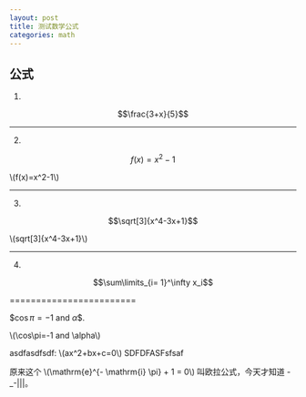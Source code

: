 ```yaml
---
layout: post
title: 测试数学公式
categories: math
---
```


## 公式 ##

1.

$$\frac{3+x}{5}$$

<hr />

2.

$$f(x)=x^2-1$$

\\(f(x)=x^2-1\\)
<hr />

3.

$$\sqrt[3]{x^4-3x+1}$$

\\(sqrt[3]{x^4-3x+1}\\)
<hr />

4.

$$\sum\limits_{i= 1}^\infty x_i$$


========================

$$\cos\pi=-1$ and $\alpha$$.



\\(\cos\pi=-1 and \alpha\\)


asdfasdfsdf: \\(ax^2+bx+c=0\\) SDFDFASFsfsaf

原来这个 \\(\mathrm{e}^{- \mathrm{i} \pi} + 1 = 0\\) 叫欧拉公式，今天才知道 -_-|||。
